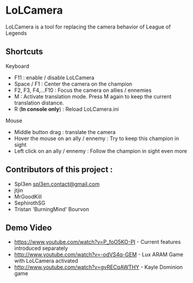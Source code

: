 LoLCamera
=========

LoLCamera is a tool for replacing the camera behavior of League of Legends

Shortcuts
---------

Keyboard

- F11 : enable / disable LoLCamera
- Space / F1 : Center the camera on the champion
- F2, F3, F4,...F10 : Focus the camera on allies / ennemies
- M : Activate translation mode. Press M again to keep the current translation distance.
- R (**In console only**) : Reload LoLCamera.ini


Mouse

- Middle button drag : translate the camera
- Hover the mouse on an ally / ennemy : Try to keep this champion in sight
- Left click on an ally / ennemy : Follow the champion in sight even more



Contributors of this project :
--------------------------------
- Spl3en <spl3en.contact@gmail.com>
- jtjin 
- MrGoodKill
- SephirothSG
- Tristan 'BurningMind' Bourvon


Demo Video
----------
- https://www.youtube.com/watch?v=P_foO5KO-PI - Current features introduced separately 
- http://www.youtube.com/watch?v=-odVS4q-GEM - Lux ARAM Game with LoLCamera activated
- http://www.youtube.com/watch?v=gvRECqAWTHY - Kayle Dominion game
